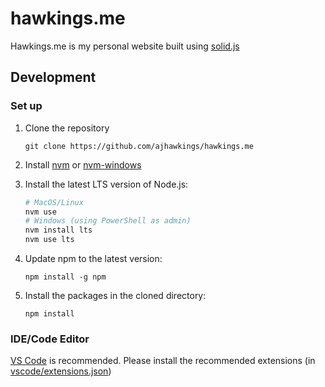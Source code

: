 # hawkings.me

Hawkings.me is my personal website built using [solid.js](https://github.com/solidjs/solid)

## Development

### Set up

1. Clone the repository

    ```shell
    git clone https://github.com/ajhawkings/hawkings.me
    ```

2. Install [nvm](https://github.com/nvm-sh/nvm) or [nvm-windows](https://github.com/coreybutler/nvm-windows)

3. Install the latest LTS version of Node.js:

    ```powershell
    # MacOS/Linux
    nvm use
    # Windows (using PowerShell as admin)
    nvm install lts
    nvm use lts
    ```

4. Update npm to the latest version:

    ```shell
    npm install -g npm
    ```

5. Install the packages in the cloned directory:

    ```shell
    npm install
    ```

### IDE/Code Editor

[VS Code](https://code.visualstudio.com/) is recommended. Please install the recommended extensions (in [vscode/extensions.json](./vscode/extensions.json))
